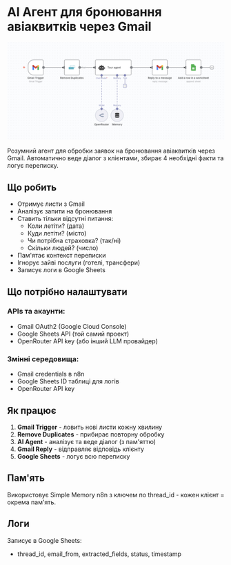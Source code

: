 # AI Агент для бронювання авіаквитків через Gmail

![Cover](assets/cover.png)

Розумний агент для обробки заявок на бронювання авіаквитків через Gmail. Автоматично веде діалог з клієнтами, збирає 4 необхідні факти та логує переписку.

## Що робить

- Отримує листи з Gmail
- Аналізує запити на бронювання
- Ставить тільки відсутні питання:
  - Коли летіти? (дата)
  - Куди летіти? (місто)
  - Чи потрібна страховка? (так/ні) 
  - Скільки людей? (число)
- Пам'ятає контекст переписки
- Ігнорує зайві послуги (готелі, трансфери)
- Записує логи в Google Sheets

## Що потрібно налаштувати

### APIs та акаунти:
- Gmail OAuth2 (Google Cloud Console)
- Google Sheets API (той самий проект)
- OpenRouter API key (або інший LLM провайдер)

### Змінні середовища:
- Gmail credentials в n8n
- Google Sheets ID таблиці для логів
- OpenRouter API key

## Як працює

1. **Gmail Trigger** - ловить нові листи кожну хвилину
2. **Remove Duplicates** - прибирає повторну обробку 
3. **AI Agent** - аналізує та веде діалог (з пам'яттю)
4. **Gmail Reply** - відправляє відповідь клієнту
5. **Google Sheets** - логує всю переписку

## Пам'ять

Використовує Simple Memory n8n з ключем по thread_id - кожен клієнт = окрема пам'ять.

## Логи

Записує в Google Sheets:
- thread_id, email_from, extracted_fields, status, timestamp
